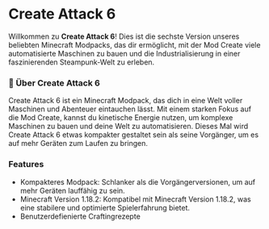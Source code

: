 # Create Attack 6

Willkommen zu **Create Attack 6**! Dies ist die sechste Version unseres beliebten Minecraft Modpacks, das dir ermöglicht, mit der Mod Create viele automatisierte Maschinen zu bauen und die Industrialisierung in einer faszinierenden Steampunk-Welt zu erleben.

### 📜 Über Create Attack 6

Create Attack 6 ist ein Minecraft Modpack, das dich in eine Welt voller Maschinen und Abenteuer eintauchen lässt. Mit einem starken Fokus auf die Mod Create, kannst du kinetische Energie nutzen, um komplexe Maschinen zu bauen und deine Welt zu automatisieren. Dieses Mal wird Create Attack 6 etwas kompakter gestaltet sein als seine Vorgänger, um es auf mehr Geräten zum Laufen zu bringen.

### Features

- Kompakteres Modpack: Schlanker als die Vorgängerversionen, um auf mehr Geräten lauffähig zu sein.
- Minecraft Version 1.18.2: Kompatibel mit Minecraft Version 1.18.2, was eine stabilere und optimierte Spielerfahrung bietet.
- Benutzerdefienierte Craftingrezepte
